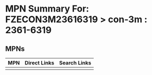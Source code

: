 



# MPN Summary For: FZECON3M23616319 > con-3m : 2361-6319

## MPNs
  

|MPN|Direct Links|Search Links|
| :--- | :--- | :--- |
||||
